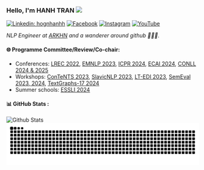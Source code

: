 ### Hello, I'm HANH TRAN <img src="https://media.giphy.com/media/KyCKg4Z3rmyrXMUNuk/source.gif" width="40"></h2>

<!-- [![GitHub honghahnh](https://img.shields.io/github/followers/honghanhh?label=follow&style=social)](https://github.com/honghanhh) -->
[![Linkedin: hognhanhh](https://img.shields.io/badge/-HongHanh-blue?style=flat-square&logo=Linkedin&logoColor=white&link=linkedin.com/in/hồng-hạnh-0b886212a/)](https://www.linkedin.com/in/h%E1%BB%93ng-h%E1%BA%A1nh-0b886212a/)
[![Facebook](https://img.shields.io/badge/Facebook-%231877F2.svg?logo=Facebook&logoColor=white)](https://www.facebook.com/hanh.blaow/) 
[![Instagram](https://img.shields.io/badge/Instagram-%23E4405F.svg?logo=Instagram&logoColor=white)](https://www.instagram.com/hg.h.a.n.h/) 
[![YouTube](https://img.shields.io/badge/YouTube-%23FF0000.svg?logo=YouTube&logoColor=white)](https://www.youtube.com/channel/UCgyBpo_mrzZYYpX37y1LPhA) 

<img align='right' width="200">
<p><em>NLP Engineer at <a href="https://www.arkhn.com/">ARKHN</a> and  a wanderer around github 👋👋👋.
</em></p>


#### 🌐 Programme Committee/Review/Co-chair:
- Conferences:  [LREC 2022](https://lrec2022.lrec-conf.org/en/), [EMNLP 2023](https://2023.emnlp.org/),  [ICPR 2024](https://icpr2024.org/), [ECAI 2024](https://www.ecai2024.eu/), [CONLL 2024 & 2025](https://conll.org/)
- Workshops:  [ConTeNTS 2023](https://contents2023.kulak.kuleuven.be/),  [SlavicNLP 2023](http://bsnlp.cs.helsinki.fi/),  [LT-EDI 2023](https://sites.google.com/view/lt-edi-2023/),  [SemEval 2023, 2024](https://semeval.github.io/SemEval2023/), [TextGraphs-17 2024](https://sites.google.com/view/textgraphs2024)
- Summer schools: [ESSLI 2024](https://2024.esslli.eu/)


#### 📊 GitHub Stats :
<img align="left" alt="Github Stats" src="https://github-readme-stats.vercel.app/api?username=honghanhh&show_icons=true&hide_border=true" />
<!-- <img align="left" src="https://github-readme-stats.vercel.app/api/top-langs?username=honghanhh&show_icons=true&locale=en&layout=compact&hide_border=true" alt="honghanhh" /> -->
<!-- <img align="left" src="https://github-readme-streak-stats.herokuapp.com/?user=honghanhh&show_icons=true&locale=en&layout=compact&hide_border=true" alt="honghanhh" /> -->


<picture>
  <source media="(prefers-color-scheme: dark)" srcset="https://raw.githubusercontent.com/honghanhh/honghanhh/refs/heads/output/github-snake-dark.svg">
  <source media="(prefers-color-scheme: light)" srcset="https://raw.githubusercontent.com/honghanhh/honghanhh/refs/heads/output/github-snake.svg">
  <img alt="github contribution grid snake animation" src="https://raw.githubusercontent.com/honghanhh/honghanhh/refs/heads/output/github-snake.svg">
</picture>
